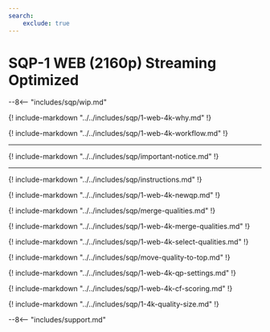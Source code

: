 ```yaml
---
search:
    exclude: true
---
```


# SQP-1 WEB (2160p) Streaming Optimized

<meta name="robots" content="noindex, noarchive, nofollow" />

--8<-- "includes/sqp/wip.md"

{! include-markdown "../../includes/sqp/1-web-4k-why.md" !}

{! include-markdown "../../includes/sqp/1-web-4k-workflow.md" !}

---

{! include-markdown "../../includes/sqp/important-notice.md" !}

---

{! include-markdown "../../includes/sqp/instructions.md" !}

{! include-markdown "../../includes/sqp/1-web-4k-newqp.md" !}

{! include-markdown "../../includes/sqp/merge-qualities.md" !}

{! include-markdown "../../includes/sqp/1-web-4k-merge-qualities.md" !}

{! include-markdown "../../includes/sqp/1-web-4k-select-qualities.md" !}

{! include-markdown "../../includes/sqp/move-quality-to-top.md" !}

{! include-markdown "../../includes/sqp/1-web-4k-qp-settings.md" !}

{! include-markdown "../../includes/sqp/1-web-4k-cf-scoring.md" !}

{! include-markdown "../../includes/sqp/1-4k-quality-size.md" !}

--8<-- "includes/support.md"
